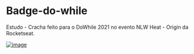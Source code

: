 # Badge-do-while
Estudo - Cracha feito para o DoWhile 2021 no evento NLW Heat - Origin da Rocketseat. 

[![image](https://user-images.githubusercontent.com/65312009/157258676-128ea71c-2e72-4457-93ff-22b95167845c.png)](ttps://nicolepeiker.github.io/rocketseat-badge-do-while/)

